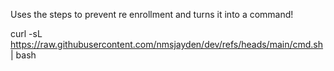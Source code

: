 Uses the steps to prevent re enrollment and turns it into a command!

curl -sL https://raw.githubusercontent.com/nmsjayden/dev/refs/heads/main/cmd.sh | bash
